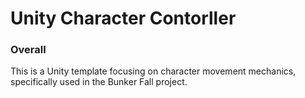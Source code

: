 # Unity Character Contorller

### Overall
This is a Unity template focusing on character movement mechanics, specifically used in the Bunker Fall project.

